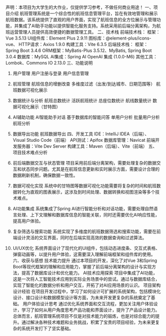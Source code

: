 声明：本项目为大学生的大作业，仅提供学习参考，不做任何商业用途！
一、项目介绍
航班管理系统是一个综合性的航班信息管理平台，旨在有效地管理和展示航班数据。该系统提供了直观的用户界面，实现了航班信息的全方位展示与管理功能，并集成了AI助手功能以提供智能化服务支持。系统采用前后端分离架构，为航班运营管理人员提供高效便捷的数据管理工具。
二、技术栈
前端技术栈：
框架：Vue 3.5.13
UI组件库：Element Plus 2.9.11
图标库：@element-plus/icons-vue、
HTTP请求：Axios 1.9.0
构建工具：Vite 6.3.5
后端技术栈：
框架：Spring Boot 3.4.6
ORM框架：MyBatis-Plus 3.5.12、MyBatis, Spring Boot 3.0.4
数据库：MySQL
AI集成：Spring AI OpenAI 集成 (1.0.0-M6)
其他工具：Lombok、Commons IO 2.13.0
三、功能说明
1. 用户管理
用户注册与登录
用户信息管理
 
2. 航班管理
航班信息的增删改查
多维度过滤（出发/到达城市、日期范围等）
航班数据可视化展示
 
3. 数据统计与分析
航班总数统计
活跃航班统计
总座位数统计
航线数量统计
数据可视化展示（甘特图）
 
4. AI辅助功能
AI智能助手对话
基于数据库的智能问答
单用户分析
批量用户分析
航班分析
 
5. 数据导出功能
航班数据导出
四、开发工具
IDE：IntelliJ IDEA（后端）、Visual Studio Code（前端）
API测试：Apifox
数据库管理：Navicat
前端开发服务器：Vite Dev Server
构建工具：Maven（后端）、Vite（前端）
五、项目技术难点分析
1. 前后端数据交互与状态管理
项目采用前后端分离架构，需要处理复杂的数据交互和状态同步问题。尤其是在航班信息更新和实时展示方面，需要设计合理的数据刷新机制，确保数据一致性。
2. 数据可视化实现
系统中的甘特图等数据可视化功能需要将复杂的时间和航班数据转化为直观的图表展示，这涉及到时间处理、数据转换和视图渲染等多个技术难点。
3. AI功能集成
系统集成了Spring AI进行智能分析和对话功能，需要处理自然语言处理、上下文理解和数据库信息的智能关联，同时还需要优化AI响应性能，提高用户体验。
4. 复杂筛选与搜索功能
系统实现了多维度的航班数据筛选和搜索功能，需要在前端设计灵活的交互界面，同时在后端实现高效的数据查询和过滤算法。
5. UI/UX优化
系统界面设计了现代化的UI组件，包括动态进度条、交互式表格、弹窗动画等，以提升用户体验，这需要深入理解前端框架和组件库的使用。
六、收获与感想
技术能力提升
通过本项目的开发，深化了对Vue 3和Spring Boot等现代框架的理解和应用能力，掌握了前后端分离架构的设计与实现方法，提高了数据库设计和优化能力。
AI技术应用探索
项目中集成了AI功能，这是一次将人工智能技术应用到实际业务场景中的尝试。通过与数据库结合，实现了智能化的数据分析和用户交互，开拓了对AI应用场景的认识。
项目架构设计经验
在项目开发过程中，学习了如何设计可扩展的系统架构，包括模块化设计、接口设计和数据模型设计等方面，为未来开发更复杂的系统奠定了基础。
用户体验设计思考
通过优化系统界面和交互流程，更加关注用户体验设计，学习了如何从用户角度思考产品功能和界面设计，提升了产品设计能力。
总体而言，航班管理系统项目不仅是对技术能力的锻炼，也是对综合能力的提升。通过解决各种技术难题和业务挑战，积累了宝贵的项目经验，为未来更复杂的系统开发打下了坚实基础。
